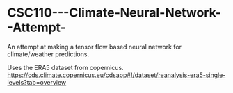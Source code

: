 # CSC110---Climate-Neural-Network--Attempt-

An attempt at making a tensor flow based neural network for climate/weather predictions.

Uses the ERA5 dataset from copernicus. https://cds.climate.copernicus.eu/cdsapp#!/dataset/reanalysis-era5-single-levels?tab=overview

